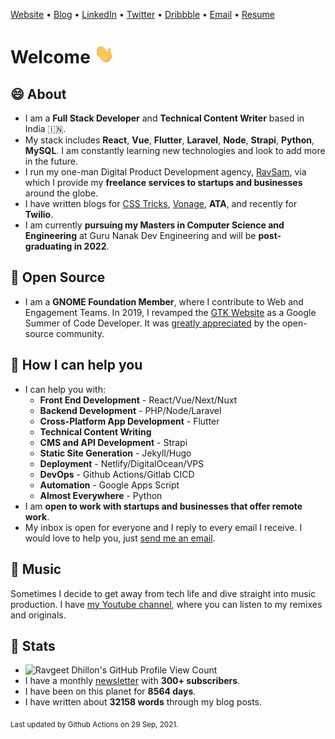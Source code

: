 [Website](https://www.ravgeet.in) &bull;
[Blog](https://blog.ravgeet.in/) &bull;
[LinkedIn](https://www.linkedin.com/in/ravgeetdhillon) &bull;
[Twitter](https://www.twitter.com/ravgeetdhillon) &bull;
[Dribbble](https://www.dribbble.com/ravgeetdhillon) &bull;
[Email](mailto:ravgeetdhillon@gmail.com) &bull;
[Resume](https://www.ravgeet.in/resume/)

# Welcome <img src="assets/wave.gif" width="32px">

## 😄 About

- I am a **Full Stack Developer** and **Technical Content Writer** based in India 🇮🇳.
- My stack includes **React**, **Vue**, **Flutter**, **Laravel**, **Node**, **Strapi**, **Python**, **MySQL**. I am constantly learning new technologies and look to add more in the future.
- I run my one-man Digital Product Development agency, [RavSam](https://www.ravsam.in), via which I provide my **freelance services to startups and businesses** around the globe.
- I have written blogs for [CSS Tricks](https://css-tricks.com/author/ravgeetdhillon/), [Vonage](https://learn.vonage.com/authors/ravgeet-dhillon/), **ATA**, and recently for **Twilio**.
- I am currently **pursuing my Masters in Computer Science and Engineering** at Guru Nanak Dev Engineering and will be **post-graduating in 2022**.

## 🙏 Open Source

- I am a **GNOME Foundation Member**, where I contribute to Web and Engagement Teams. In 2019, I revamped the [GTK Website](https://www.gtk.org/) as a Google Summer of Code Developer. It was [greatly appreciated](https://twitter.com/GTKtoolkit/status/1230167481228107776) by the open-source community.

## 🤝 How I can help you

- I can help you with:
  - **Front End Development** - React/Vue/Next/Nuxt
  - **Backend Development** - PHP/Node/Laravel
  - **Cross-Platform App Development** - Flutter
  - **Technical Content Writing**
  - **CMS and API Development** - Strapi
  - **Static Site Generation** - Jekyll/Hugo
  - **Deployment** - Netlify/DigitalOcean/VPS
  - **DevOps** - Github Actions/Gitlab CICD
  - **Automation** - Google Apps Script
  - **Almost Everywhere** - Python
- I am **open to work with startups and businesses that offer remote work**.
- My inbox is open for everyone and I reply to every email I receive. I would love to help you, just [send me an email](mailto:ravgeetdhillon@gmail.com).

## 🎹 Music

Sometimes I decide to get away from tech life and dive straight into music production. I have [my Youtube channel](https://youtube.com/ravdmusic), where you can listen to my remixes and originals.

## 🎯 Stats

- ![Ravgeet Dhillon's GitHub Profile View Count](https://komarev.com/ghpvc/?username=ravgeetdhillon)
- I have a monthly [newsletter](https://www.ravsam.in/newsletter/) with **300+ subscribers**.
- I have been on this planet for **8564 days**.
- I have written about **32158 words** through my blog posts.

<sub>Last updated by Github Actions on 29 Sep, 2021.</sub>
